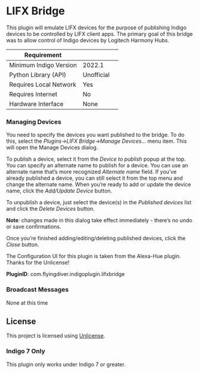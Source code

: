 # LIFX Bridge

This plugin will emulate LIFX devices for the purpose of publishing Indigo devices to be controlled by LIFX client apps.  The primary goal of this bridge was to allow control of Indigo devices by Logitech Harmony Hubs.

| Requirement            |                     |   |
|------------------------|---------------------|---|
| Minimum Indigo Version | 2022.1              |   |
| Python Library (API)   | Unofficial          |   |
| Requires Local Network | Yes                 |   |
| Requires Internet      | No                  |   |
| Hardware Interface     | None                |   |


### Managing Devices

You need to specify the devices you want published to the bridge.  To do this, select the *Plugins-\>LIFX Bridge-\>Manage
Devices...* menu item. This will open the Manage Devices dialog.

To publish a device, select it from the *Device to publish* popup at the top.
You can specify an alternate name to publish for a device. You can use an alternate name that’s more recognized *Alternate name* field. If you’ve
already published a device, you can still select it from the top menu and change the alternate name. When you’re ready to add or update the device name, click the *Add/Update Device* button.

To unpublish a device, just select the device(s) in the *Published devices* list and click the *Delete Devices* button.

**Note**: changes made in this dialog take effect immediately - there’s no undo or save confirmations.

Once you’re finished adding/editing/deleting published devices, click the
*Close* button. 

The Configuration UI for this plugin is taken from the Alexa-Hue plugin.  Thanks for the Unlicense!

**PluginID**: com.flyingdiver.indigoplugin.lifxbridge


### Broadcast Messages

None at this time
   
## License

This project is licensed using [Unlicense](<http://unlicense.org/>). 

### Indigo 7 Only

This plugin only works under Indigo 7 or greater.